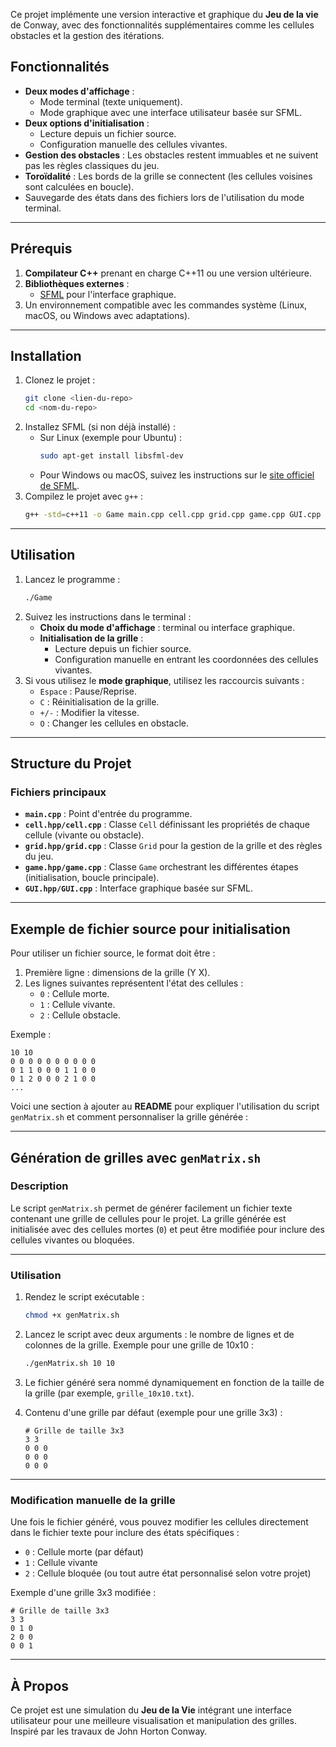 Ce projet implémente une version interactive et graphique du **Jeu de la vie** de Conway, avec des fonctionnalités supplémentaires comme les cellules obstacles et la gestion des itérations.

## Fonctionnalités
- **Deux modes d'affichage** :
  - Mode terminal (texte uniquement).
  - Mode graphique avec une interface utilisateur basée sur SFML.
- **Deux options d'initialisation** :
  - Lecture depuis un fichier source.
  - Configuration manuelle des cellules vivantes.
- **Gestion des obstacles** : Les obstacles restent immuables et ne suivent pas les règles classiques du jeu.
- **Toroïdalité** : Les bords de la grille se connectent (les cellules voisines sont calculées en boucle).
- Sauvegarde des états dans des fichiers lors de l'utilisation du mode terminal.

---

## Prérequis

1. **Compilateur C++** prenant en charge C++11 ou une version ultérieure.
2. **Bibliothèques externes** :
   - [SFML](https://www.sfml-dev.org/) pour l'interface graphique.
3. Un environnement compatible avec les commandes système (Linux, macOS, ou Windows avec adaptations).

---

## Installation

1. Clonez le projet :
   ```bash
   git clone <lien-du-repo>
   cd <nom-du-repo>
   ```
2. Installez SFML (si non déjà installé) :
   - Sur Linux (exemple pour Ubuntu) :
     ```bash
     sudo apt-get install libsfml-dev
     ```
   - Pour Windows ou macOS, suivez les instructions sur le [site officiel de SFML](https://www.sfml-dev.org/download.php).
3. Compilez le projet avec `g++` :
   ```bash
   g++ -std=c++11 -o Game main.cpp cell.cpp grid.cpp game.cpp GUI.cpp -lsfml-graphics -lsfml-window -lsfml-system
   ```

---

## Utilisation

1. Lancez le programme :
   ```bash
   ./Game
   ```
2. Suivez les instructions dans le terminal :
   - **Choix du mode d'affichage** : terminal ou interface graphique.
   - **Initialisation de la grille** :
     - Lecture depuis un fichier source.
     - Configuration manuelle en entrant les coordonnées des cellules vivantes.
3. Si vous utilisez le **mode graphique**, utilisez les raccourcis suivants :
   - `Espace` : Pause/Reprise.
   - `C` : Réinitialisation de la grille.
   - `+/-` : Modifier la vitesse.
   - `O` : Changer les cellules en obstacle.

---

## Structure du Projet

### Fichiers principaux
- **`main.cpp`** : Point d'entrée du programme.
- **`cell.hpp/cell.cpp`** : Classe `Cell` définissant les propriétés de chaque cellule (vivante ou obstacle).
- **`grid.hpp/grid.cpp`** : Classe `Grid` pour la gestion de la grille et des règles du jeu.
- **`game.hpp/game.cpp`** : Classe `Game` orchestrant les différentes étapes (initialisation, boucle principale).
- **`GUI.hpp/GUI.cpp`** : Interface graphique basée sur SFML.

---

## Exemple de fichier source pour initialisation

Pour utiliser un fichier source, le format doit être :
1. Première ligne : dimensions de la grille (Y X).
2. Les lignes suivantes représentent l'état des cellules :
   - `0` : Cellule morte.
   - `1` : Cellule vivante.
   - `2` : Cellule obstacle.

Exemple :
```
10 10
0 0 0 0 0 0 0 0 0 0
0 1 1 0 0 0 1 1 0 0
0 1 2 0 0 0 2 1 0 0
...
```
Voici une section à ajouter au **README** pour expliquer l'utilisation du script `genMatrix.sh` et comment personnaliser la grille générée :

---

## Génération de grilles avec `genMatrix.sh`

### Description
Le script `genMatrix.sh` permet de générer facilement un fichier texte contenant une grille de cellules pour le projet. La grille générée est initialisée avec des cellules mortes (`0`) et peut être modifiée pour inclure des cellules vivantes ou bloquées.

---

### Utilisation

1. Rendez le script exécutable :
   ```bash
   chmod +x genMatrix.sh
   ```

2. Lancez le script avec deux arguments : le nombre de lignes et de colonnes de la grille.
   Exemple pour une grille de 10x10 :
   ```bash
   ./genMatrix.sh 10 10
   ```

3. Le fichier généré sera nommé dynamiquement en fonction de la taille de la grille (par exemple, `grille_10x10.txt`).

4. Contenu d'une grille par défaut (exemple pour une grille 3x3) :
   ```
   # Grille de taille 3x3
   3 3
   0 0 0 
   0 0 0 
   0 0 0
   ```

---

### Modification manuelle de la grille
Une fois le fichier généré, vous pouvez modifier les cellules directement dans le fichier texte pour inclure des états spécifiques :
- `0` : Cellule morte (par défaut)
- `1` : Cellule vivante
- `2` : Cellule bloquée (ou tout autre état personnalisé selon votre projet)

Exemple d'une grille 3x3 modifiée :
```
# Grille de taille 3x3
3 3
0 1 0 
2 0 0 
0 0 1
```
---

## À Propos

Ce projet est une simulation du **Jeu de la Vie** intégrant une interface utilisateur pour une meilleure visualisation et manipulation des grilles.  
Inspiré par les travaux de John Horton Conway.
